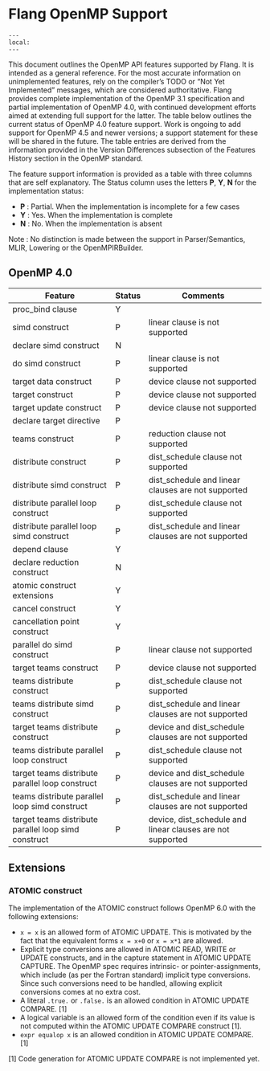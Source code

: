 <!--===- docs/OpenMPSupport.md

   Part of the LLVM Project, under the Apache License v2.0 with LLVM Exceptions.
   See https://llvm.org/LICENSE.txt for license information.
   SPDX-License-Identifier: Apache-2.0 WITH LLVM-exception

-->

# Flang OpenMP Support

```{contents}
---
local:
---
```

This document outlines the OpenMP API features supported by Flang. It is intended as a general reference.
For the most accurate information on unimplemented features, rely on the compiler’s TODO or “Not Yet Implemented”
messages, which are considered authoritative. Flang provides complete implementation of the OpenMP 3.1 specification and partial implementation of OpenMP 4.0, with continued development efforts aimed at extending full support for the latter.
The table below outlines the current status of OpenMP 4.0 feature support.
Work is ongoing to add support for OpenMP 4.5 and newer versions; a support statement for these will be shared in the future.
The table entries are derived from the information provided in the Version Differences subsection of the Features History section in the OpenMP standard.

The feature support information is provided as a table with three columns that are self explanatory. The Status column uses
the letters **P**, **Y**, **N** for the implementation status:
- **P** : Partial. When the implementation is incomplete for a few cases
- **Y** : Yes. When the implementation is complete
- **N** : No. When the implementation is absent

Note : No distinction is made between the support in Parser/Semantics, MLIR, Lowering or the OpenMPIRBuilder.

## OpenMP 4.0

| Feature                                                    | Status | Comments                                                |
|------------------------------------------------------------|--------|---------------------------------------------------------|
| proc_bind clause                                           | Y      | |
| simd construct                                             | P      | linear clause is not supported |
| declare simd construct                                     | N      | |
| do simd construct                                          | P      | linear clause is not supported |
| target data construct                                      | P      | device clause not supported |
| target construct                                           | P      | device clause not supported |
| target update construct                                    | P      | device clause not supported |
| declare target directive                                   | P      | |
| teams construct                                            | P      | reduction clause not supported |
| distribute construct                                       | P      | dist_schedule clause not supported |
| distribute simd construct                                  | P      | dist_schedule and linear clauses are not supported |
| distribute parallel loop construct                         | P      | dist_schedule clause not supported |
| distribute parallel loop simd construct                    | P      | dist_schedule and linear clauses are not supported |
| depend clause                                              | Y      | |
| declare reduction construct                                | N      | |
| atomic construct extensions                                | Y      | |
| cancel construct                                           | Y      | |
| cancellation point construct                               | Y      | |
| parallel do simd construct                                 | P      | linear clause not supported |
| target teams construct                                     | P      | device clause not supported |
| teams distribute construct                                 | P      | dist_schedule clause not supported |
| teams distribute simd construct                            | P      | dist_schedule and linear clauses are not supported |
| target teams distribute construct                          | P      | device and dist_schedule clauses are not supported |
| teams distribute parallel loop construct                   | P      | dist_schedule clause not supported |
| target teams distribute parallel loop construct            | P      | device and dist_schedule clauses are not supported |
| teams distribute parallel loop simd construct              | P      | dist_schedule and linear clauses are not supported |
| target teams distribute parallel loop simd construct       | P      | device, dist_schedule and linear clauses are not supported |

## Extensions
### ATOMIC construct
The implementation of the ATOMIC construct follows OpenMP 6.0 with the following extensions:
- `x = x` is an allowed form of ATOMIC UPDATE.
This is motivated by the fact that the equivalent forms `x = x+0` or `x = x*1` are allowed.
- Explicit type conversions are allowed in ATOMIC READ, WRITE or UPDATE constructs, and in the capture statement in ATOMIC UPDATE CAPTURE.
The OpenMP spec requires intrinsic- or pointer-assignments, which include (as per the Fortran standard) implicit type conversions.  Since such conversions need to be handled, allowing explicit conversions comes at no extra cost.
- A literal `.true.` or `.false.` is an allowed condition in ATOMIC UPDATE COMPARE. [1]
- A logical variable is an allowed form of the condition even if its value is not computed within the ATOMIC UPDATE COMPARE construct [1].
- `expr equalop x` is an allowed condition in ATOMIC UPDATE COMPARE. [1]

[1] Code generation for ATOMIC UPDATE COMPARE is not implemented yet.

